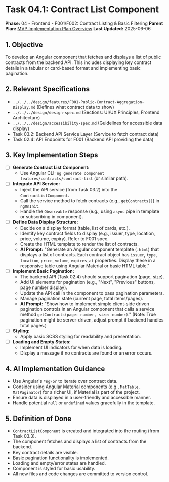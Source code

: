 # Task 04.1: Contract List Component

**Phase:** 04 - Frontend - F001/F002: Contract Listing & Basic Filtering
**Parent Plan:** [MVP Implementation Plan Overview](../00-mvp-implementation-plan-overview.md)
**Last Updated:** 2025-06-06

## 1. Objective

To develop an Angular component that fetches and displays a list of public contracts from the backend API. This includes displaying key contract details in a tabular or card-based format and implementing basic pagination.

## 2. Relevant Specifications

*   `../../../design/features/F001-Public-Contract-Aggregation-Display.md` (Defines what contract data to show)
*   `../../../design/design-spec.md` (Sections: UI/UX Principles, Frontend Architecture)
*   `../../../design/accessibility-spec.md` (Guidelines for accessible data display)
*   Task 03.2: Backend API Service Layer (Service to fetch contract data)
*   Task 02.4: API Endpoints for F001 (Backend API providing the data)

## 3. Key Implementation Steps

*   [ ] **Generate Contract List Component:**
    *   Use Angular CLI: `ng generate component features/contracts/contract-list` (or similar path).
*   [ ] **Integrate API Service:**
    *   Inject the API service (from Task 03.2) into the `ContractListComponent`.
    *   Call the service method to fetch contracts (e.g., `getContracts()`) in `ngOnInit`.
    *   Handle the `Observable` response (e.g., using `async` pipe in template or subscribing in component).
*   [ ] **Define Data Display Structure:**
    *   Decide on a display format (table, list of cards, etc.).
    *   Identify key contract fields to display (e.g., issuer, type, location, price, volume, expiry). Refer to F001 spec.
    *   Create the HTML template to render the list of contracts.
    *   **AI Prompt:** "Generate an Angular component template (`.html`) that displays a list of contracts. Each contract object has `issuer`, `type`, `location`, `price`, `volume`, `expires_at` properties. Display these in a responsive table using Angular Material or basic HTML table."
*   [ ] **Implement Basic Pagination:**
    *   The backend API (Task 02.4) should support pagination (page, size).
    *   Add UI elements for pagination (e.g., "Next", "Previous" buttons, page number display).
    *   Update the API call in the component to pass pagination parameters.
    *   Manage pagination state (current page, total items/pages).
    *   **AI Prompt:** "Show how to implement simple client-side driven pagination controls in an Angular component that calls a service method `getContracts(page: number, size: number)`." (Note: True pagination might be server-driven, adjust prompt if backend handles total pages.)
*   [ ] **Styling:**
    *   Apply basic SCSS styling for readability and presentation.
*   [ ] **Loading and Empty States:**
    *   Implement UI indicators for when data is loading.
    *   Display a message if no contracts are found or an error occurs.

## 4. AI Implementation Guidance

*   Use Angular's `*ngFor` to iterate over contract data.
*   Consider using Angular Material components (e.g., `MatTable`, `MatPaginator`) for a richer UI, if Material is part of the project.
*   Ensure data is displayed in a user-friendly and accessible manner.
*   Handle potential `null` or `undefined` values gracefully in the template.

## 5. Definition of Done

*   `ContractListComponent` is created and integrated into the routing (from Task 03.3).
*   The component fetches and displays a list of contracts from the backend.
*   Key contract details are visible.
*   Basic pagination functionality is implemented.
*   Loading and empty/error states are handled.
*   Component is styled for basic usability.
*   All new files and code changes are committed to version control.
